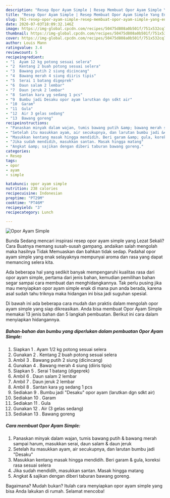 ```yaml
---
description: "Resep Opor Ayam Simple | Resep Membuat Opor Ayam Simple Yang Enak Dan Lezat"
title: "Resep Opor Ayam Simple | Resep Membuat Opor Ayam Simple Yang Enak Dan Lezat"
slug: 761-resep-opor-ayam-simple-resep-membuat-opor-ayam-simple-yang-enak-dan-lezat
date: 2020-07-03T18:09:32.146Z
image: https://img-global.cpcdn.com/recipes/50475d808a0b501f/751x532cq70/opor-ayam-simple-foto-resep-utama.jpg
thumbnail: https://img-global.cpcdn.com/recipes/50475d808a0b501f/751x532cq70/opor-ayam-simple-foto-resep-utama.jpg
cover: https://img-global.cpcdn.com/recipes/50475d808a0b501f/751x532cq70/opor-ayam-simple-foto-resep-utama.jpg
author: Louis Mann
ratingvalue: 3.4
reviewcount: 5
recipeingredient:
- "1  Ayam 12 kg potong sesuai selera"
- "2  Kentang 2 buah potong sesuai selera"
- "3  Bawang putih 2 siung dicincang"
- "4  Bawang merah 4 siung diiris tipis"
- "5  Serai 1 batang digeprek"
- "6  Daun salam 2 lembar"
- "7  Daun jeruk 2 lembar"
- "8  Santan kara yg sedang 1 pcs"
- "9  Bumbu jadi Desaku opor ayam larutkan dgn sdkt air"
- "10  Garam"
- "11  Gula"
- "12  Air 3 gelas sedang"
- "13  Bawang goreng"
recipeinstructions:
- "Panaskan minyak dalam wajan, tumis bawang putih &amp; bawang merah sampai harum, masukkan serai, daun salam &amp; daun jeruk"
- "Setelah itu masukkan ayam, air secukupnya, dan larutan bumbu jadi &#34;Desaku&#34;"
- "Masukkan kentang masak hingga mendidih. Beri garam &amp; gula, koreksi rasa sesuai selera"
- "Jika sudah mendidih, masukkan santan. Masak hingga matang"
- "Angkat &amp; sajikan dengan diberi taburan bawang goreng."
categories:
- Resep
tags:
- opor
- ayam
- simple

katakunci: opor ayam simple 
nutrition: 238 calories
recipecuisine: Indonesian
preptime: "PT29M"
cooktime: "PT46M"
recipeyield: "3"
recipecategory: Lunch

---
```



![Opor Ayam Simple](https://img-global.cpcdn.com/recipes/50475d808a0b501f/751x532cq70/opor-ayam-simple-foto-resep-utama.jpg)

Bunda Sedang mencari inspirasi resep opor ayam simple yang Lezat Sekali? Cara Buatnya memang susah-susah gampang. andaikan salah mengolah maka hasilnya Tidak Memuaskan dan bahkan tidak sedap. Padahal opor ayam simple yang enak selayaknya mempunyai aroma dan rasa yang dapat memancing selera kita.



Ada beberapa hal yang sedikit banyak mempengaruhi kualitas rasa dari opor ayam simple, pertama dari jenis bahan, kemudian pemilihan bahan segar sampai cara membuat dan menghidangkannya. Tak perlu pusing jika mau menyiapkan opor ayam simple enak di mana pun anda berada, karena asal sudah tahu triknya maka hidangan ini bisa jadi suguhan spesial.


Di bawah ini ada beberapa cara mudah dan praktis dalam mengolah opor ayam simple yang siap dikreasikan. Anda bisa membuat Opor Ayam Simple memakai 13 jenis bahan dan 5 langkah pembuatan. Berikut ini cara dalam menyiapkan hidangannya.

<!--inarticleads1-->

##### Bahan-bahan dan bumbu yang diperlukan dalam pembuatan Opor Ayam Simple:

1. Siapkan 1 . Ayam 1/2 kg potong sesuai selera
1. Gunakan 2 . Kentang 2 buah potong sesuai selera
1. Ambil 3 . Bawang putih 2 siung (dicincang)
1. Gunakan 4 . Bawang merah 4 siung (diiris tipis)
1. Siapkan 5 . Serai 1 batang (digeprek)
1. Ambil 6 . Daun salam 2 lembar
1. Ambil 7 . Daun jeruk 2 lembar
1. Ambil 8 . Santan kara yg sedang 1 pcs
1. Sediakan 9 . Bumbu jadi &#34;Desaku&#34; opor ayam (larutkan dgn sdkt air)
1. Sediakan 10 . Garam
1. Sediakan 11 . Gula
1. Gunakan 12 . Air (3 gelas sedang)
1. Sediakan 13 . Bawang goreng




<!--inarticleads2-->

##### Cara membuat Opor Ayam Simple:

1. Panaskan minyak dalam wajan, tumis bawang putih &amp; bawang merah sampai harum, masukkan serai, daun salam &amp; daun jeruk
1. Setelah itu masukkan ayam, air secukupnya, dan larutan bumbu jadi &#34;Desaku&#34;
1. Masukkan kentang masak hingga mendidih. Beri garam &amp; gula, koreksi rasa sesuai selera
1. Jika sudah mendidih, masukkan santan. Masak hingga matang
1. Angkat &amp; sajikan dengan diberi taburan bawang goreng.




Bagaimana? Mudah bukan? Itulah cara menyiapkan opor ayam simple yang bisa Anda lakukan di rumah. Selamat mencoba!
